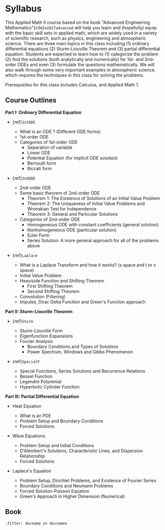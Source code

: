 # Syllabus 

This Applied Math II course based on the book "Advanced Engineering Mathematics"{cite}`o2017advanced` will help you learn and (hopefully) equip with the basic skill sets in applied math, which are widely used in a variety of scientific research, such as physics, engineering and atmospheric science. There are three main topics in this class including (1) ordinary differential equations (2) Sturm-Liouville Theorem and (3) partial differential equation. Students are expected to learn how to (1) categorize the problem (2) find the solutions (both analytically and numerically) for 1st- and 2nd-order ODEs and even (3) formulate the questions mathematically. We will also walk through some very important examples in atmospheric science, which requires the techniques in this class for solving the problems. 


Prerequisites for this class includes Calculus, and Applied Math 1. 


## Course Outlines
__Part I: Ordinary Differential Equation__
* {ref}`1stODE`
	* What is an ODE ? (Different ODE forms)
    * 1st-order ODE
    * Categories of 1st-order ODE
        * Separation of variable
        * Linear ODE 
        * Potential Equation (for implicit ODE solution) 
        * Bernoulli form 
        * Riccati form 
* {ref}`2ndODE`
    * 2nd-order ODE
    * Some basic theorem of 2nd-order ODE 
        * Theorem 1: The Existence of Solutions of an Initial Value Problem
        * Theorem 2: The Uniqueness of Initial Value Problems and Wronskian Test for Independence 
        * Theorem 3: General and Particular Solutions 
    * Categories of 2nd-order ODE 
        * Homogeneous ODE with constant coefficients (general solution) 
        * Nonhomogeneous ODE (particular solution)  
        * Euler Form  
        * Series Solution: A more general approach for all of the problems above 

* {ref}`Laplace`
    * What is a Laplace Transform and how it works? (s space and t or x space)
    * Initial Value Problem
    * Heaviside Function and Shifting Theorem 
        * First Shifting Theorem 
        * Second Shifting Theorem
    * Convolution (Filtering) 
    * Impulse, Dirac Delta Function and Green's Function approach  

__Part II: Sturm-Liouville Theorem__
* {ref}`Sturm`
    * Sturm-Liouville Form 
    * Eigenfunction Expansions 
    * Fourier Analysis
        * Boundary Conditions and Types of Solutions 
        * Power Spectrum, Windows and Gibbs Phenomenon 

* {ref}`SpecialF`
    * Special Functions, Series Solutions and Recurrence Relations
    * Bessel Function 
    * Legendre Polynimial 
    * Hyperbolic Cylinder Function 

__Part III: Partial Differential Equation__
* Heat Equation
    * What is an PDE
    * Problem Setup and Boundary Conditions
    * Forced Solutions 

* Wave Equations
    * Problem Setup and Initial Conditions
    * D'Alembert's Solutions, Characteristic Lines, and Dispersion Relationship 
    * Forced Solutions

* Laplace's Equation
    * Problem Setup, Dirichlet Problems, and Existence of Fourier Series
    * Boundary Conditions and Neumann Problems 
    * Forced Solution-Poisson Equation
    * Green's Approach in Higher Dimension (Numerical) 


## Book
```{bibliography} references.bib
:filter: docname in docnames
```
